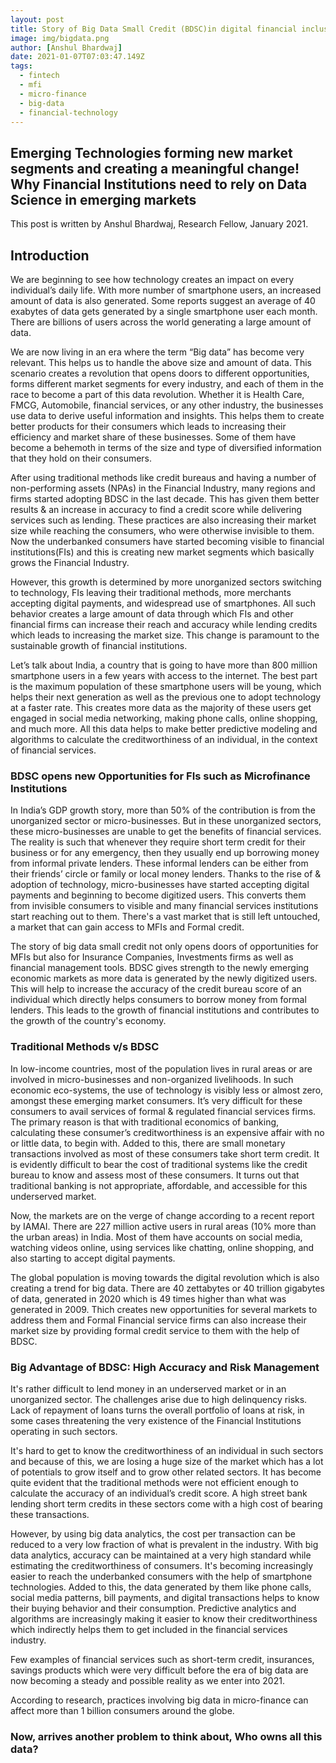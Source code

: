 ```yaml
---
layout: post
title: Story of Big Data Small Credit (BDSC)in digital financial inclusion
image: img/bigdata.png
author: [Anshul Bhardwaj]
date: 2021-01-07T07:03:47.149Z
tags:
  - fintech
  - mfi
  - micro-finance
  - big-data
  - financial-technology
---
```

Emerging Technologies forming new market segments and creating a meaningful change! Why Financial Institutions need to rely on Data Science in emerging markets
---

This post is written by
Anshul Bhardwaj, Research Fellow, January 2021.


## Introduction

We are beginning to see how technology creates an impact on every individual’s daily life. With more number of smartphone users, an increased amount of data is also generated. Some reports suggest an average of 40 exabytes of data gets generated by a single smartphone user each month.  There are billions of users across the world generating a large amount of data. 

We are now living in an era where the term “Big data” has become very relevant. This helps us to handle the above size and amount of data.  This scenario creates a revolution that opens doors to different opportunities, forms different market segments for every industry, and each of them in the race to become a part of this data revolution. Whether it is Health Care, FMCG, Automobile, financial services, or any other industry, the businesses use data to derive useful information and insights. This helps them to create better products for their consumers which leads to increasing their efficiency and market share of these businesses. Some of them have become a behemoth in terms of the size and type of diversified information that they hold on their consumers. 

After using traditional methods like credit bureaus and having a number of non-performing assets (NPAs) in the Financial Industry, many regions and firms started adopting BDSC in the last decade. This has given them better results & an increase in accuracy to find a credit score while delivering services such as lending. These practices are also increasing their market size while reaching the consumers, who were otherwise invisible to them. Now the underbanked consumers have started becoming visible to financial institutions(FIs) and this is creating new market segments which basically grows the Financial Industry. 

However, this growth is determined by more unorganized sectors switching to technology, FIs leaving their traditional methods, more merchants accepting digital payments, and widespread use of smartphones. All such behavior creates a large amount of data through which FIs and other financial firms can increase their reach and accuracy while lending credits which leads to increasing the market size. This change is paramount to the sustainable growth of financial institutions. 

Let’s talk about India, a country that is going to have more than 800 million smartphone users in a few years with access to the internet. The best part is the maximum population of these smartphone users will be young, which helps their next generation as well as the previous one to adopt technology at a faster rate. This creates more data as the majority of these users get engaged in social media networking, making phone calls, online shopping, and much more. All this data helps to make better predictive modeling and algorithms to calculate the creditworthiness of an individual, in the context of financial services.

### BDSC opens new Opportunities for FIs such as Microfinance Institutions

In India’s GDP growth story, more than 50% of the contribution is from the unorganized sector or micro-businesses. But in these unorganized sectors, these micro-businesses are unable to get the benefits of financial services. The reality is such that whenever they require short term credit for their business or for any emergency, then they usually end up borrowing money from informal private lenders. These informal lenders can be either from their friends’ circle or family or local money lenders. Thanks to the rise of & adoption of technology, micro-businesses have started accepting digital payments and beginning to become digitized users. This converts them from invisible consumers to visible and many financial services institutions start reaching out to them. There's a vast market that is still left untouched, a market that can gain access to MFIs and Formal credit. 

The story of big data small credit not only opens doors of opportunities for MFIs but also for Insurance Companies, Investments firms as well as financial management tools. BDSC gives strength to the newly emerging economic markets as more data is generated by the newly digitized users. This will help to increase the accuracy of the credit bureau score of an individual which directly helps consumers to borrow money from formal lenders. This leads to the growth of financial institutions and contributes to the growth of the country's economy.

### Traditional Methods v/s BDSC
In low-income countries, most of the population lives in rural areas or are involved in micro-businesses and non-organized livelihoods. 
In such economic eco-systems, the use of technology is visibly less or almost zero, amongst these emerging market consumers. It’s very difficult for these consumers to avail services of formal & regulated financial services firms. The primary reason is that with traditional economics of banking, calculating these consumer’s creditworthiness is an expensive affair with no or little data, to begin with. Added to this, there are small monetary transactions involved as most of these consumers take short term credit. It is evidently difficult to bear the cost of traditional systems like the credit bureau to know and assess most of these consumers. It turns out that traditional banking is not appropriate, affordable, and accessible for this underserved market.

Now, the markets are on the verge of change according to a recent report by IAMAI. There are 227 million active users in rural areas (10% more than the urban areas) in India. Most of them have accounts on social media, watching videos online, using services like chatting, online shopping, and also starting to accept digital payments. 

The global population is moving towards the digital revolution which is also creating a trend for big data. There are 40 zettabytes or 40 trillion gigabytes of data, generated in 2020 which is 49 times higher than what was generated in 2009.  Thich creates new opportunities for several markets to address them and Formal Financial service firms can also increase their market size by providing formal credit service to them with the help of BDSC.

### Big Advantage of BDSC: High Accuracy and Risk Management

It's rather difficult to lend money in an underserved market or in an unorganized sector. The challenges arise due to high delinquency risks. Lack of repayment of loans turns the overall portfolio of loans at risk, in some cases threatening the very existence of the Financial Institutions operating in such sectors. 

It's hard to get to know the creditworthiness of an individual in such sectors and because of this, we are losing a huge size of the market which has a lot of potentials to grow itself and to grow other related sectors. It has become quite evident that the traditional methods were not efficient enough to calculate the accuracy of an individual’s credit score. A high street bank lending short term credits in these sectors come with a high cost of bearing these transactions. 

However, by using big data analytics, the cost per transaction can be reduced to a very low fraction of what is prevalent in the industry. With big data analytics, accuracy can be maintained at a very high standard while estimating the creditworthiness of consumers. It's becoming increasingly easier to reach the underbanked consumers with the help of smartphone technologies.
Added to this, the data generated by them like phone calls, social media patterns, bill payments, and digital transactions helps to know their buying behavior and their consumption. 
Predictive analytics and algorithms are increasingly making it easier to know their creditworthiness which indirectly helps them to get included in the financial services industry. 

Few examples of financial services such as short-term credit, insurances, savings products which were very difficult before the era of big data are now becoming a steady and possible reality as we enter into 2021.
 
According to research, practices involving big data in micro-finance can affect more than 1 billion consumers around the globe.

### Now, arrives another problem to think about, Who owns all this data?
